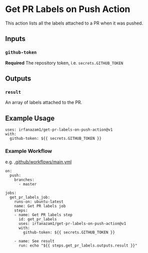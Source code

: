# Get PR Labels on Push Action

This action lists all the labels attached to a PR when it was pushed.

## Inputs

### `github-token`

**Required** The repository token, i.e. `secrets.GITHUB_TOKEN`

## Outputs

### `result`

An array of labels attached to the PR.

## Example Usage

```
uses: irfanazam1/get-pr-labels-on-push-action@v1
with:
  github-token: ${{ secrets.GITHUB_TOKEN }}
```

### Example Workflow
e.g. [.github/workflows/main.yml](https://github.com/irfanazam1/get-pr-labels-on-push-action/blob/master/.github/workflows/main.yml)
```
on:
  push:
    branches:
      - master

jobs:
  get_pr_labels_job:
    runs-on: ubuntu-latest
    name: Get PR labels job
    steps:
    - name: Get PR labels step
      id: get_pr_labels
      uses: irfanazam1/get-pr-labels-on-push-action@v1
      with:
        github-token: ${{ secrets.GITHUB_TOKEN }}

    - name: See result
      run: echo "${{ steps.get_pr_labels.outputs.result }}"
```
